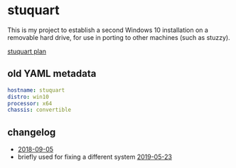 # stuquart

This is my project to establish a second Windows 10 installation on a removable hard drive, for use in porting to other machines (such as stuzzy).

[stuquart plan](59eec850-8f8e-4560-a22e-6f0fe3b9f671.md)

## old YAML metadata

```yaml
hostname: stuquart
distro: win10
processor: x64
chassis: convertible
```

## changelog

- [2018-09-05](541d5cb1-c485-4647-91dc-2e17de311c17.md)
- briefly used for fixing a different system [2019-05-23](9f92b5fb-34f7-49e8-81e9-39f1cc0e2888.md)
